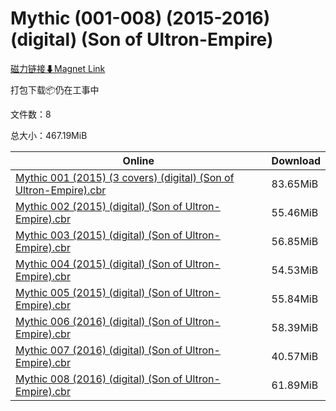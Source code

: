 # Mythic (001-008) (2015-2016) (digital) (Son of Ultron-Empire)

[磁力链接⬇Magnet Link](magnet:?xt=urn:btih:34477a11b7898887c1b9dd3bd2abf09ea635b188&dn=Mythic%20%28001-008%29%20%282015-2016%29%20%28digital%29%20%28Son%20of%20Ultron-Empire%29)

打包下载📦仍在工事中

文件数：8

总大小：467.19MiB

Online | Download
--- | ---
[Mythic 001 (2015) (3 covers) (digital) (Son of Ultron-Empire).cbr](https://github.com/alicewish/markdown/blob/master/comic/Mythic-001-2015-3-covers-digital-Son-of-Ultron-Empire-cbr.md) | 83.65MiB
[Mythic 002 (2015) (digital) (Son of Ultron-Empire).cbr](https://github.com/alicewish/markdown/blob/master/comic/Mythic-002-2015-digital-Son-of-Ultron-Empire-cbr.md) | 55.46MiB
[Mythic 003 (2015) (digital) (Son of Ultron-Empire).cbr](https://github.com/alicewish/markdown/blob/master/comic/Mythic-003-2015-digital-Son-of-Ultron-Empire-cbr.md) | 56.85MiB
[Mythic 004 (2015) (digital) (Son of Ultron-Empire).cbr](https://github.com/alicewish/markdown/blob/master/comic/Mythic-004-2015-digital-Son-of-Ultron-Empire-cbr.md) | 54.53MiB
[Mythic 005 (2015) (digital) (Son of Ultron-Empire).cbr](https://github.com/alicewish/markdown/blob/master/comic/Mythic-005-2015-digital-Son-of-Ultron-Empire-cbr.md) | 55.84MiB
[Mythic 006 (2016) (digital) (Son of Ultron-Empire).cbr](https://github.com/alicewish/markdown/blob/master/comic/Mythic-006-2016-digital-Son-of-Ultron-Empire-cbr.md) | 58.39MiB
[Mythic 007 (2016) (digital) (Son of Ultron-Empire).cbr](https://github.com/alicewish/markdown/blob/master/comic/Mythic-007-2016-digital-Son-of-Ultron-Empire-cbr.md) | 40.57MiB
[Mythic 008 (2016) (digital) (Son of Ultron-Empire).cbr](https://github.com/alicewish/markdown/blob/master/comic/Mythic-008-2016-digital-Son-of-Ultron-Empire-cbr.md) | 61.89MiB